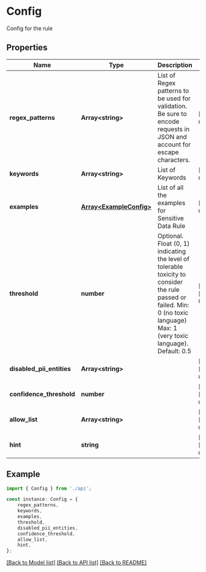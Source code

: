 # Config

Config for the rule

## Properties

Name | Type | Description | Notes
------------ | ------------- | ------------- | -------------
**regex_patterns** | **Array&lt;string&gt;** | List of Regex patterns to be used for validation. Be sure to encode requests in JSON and account for escape characters. | [default to undefined]
**keywords** | **Array&lt;string&gt;** | List of Keywords | [default to undefined]
**examples** | [**Array&lt;ExampleConfig&gt;**](ExampleConfig.md) | List of all the examples for Sensitive Data Rule | [default to undefined]
**threshold** | **number** | Optional. Float (0, 1) indicating the level of tolerable toxicity to consider the rule passed or failed. Min: 0 (no toxic language) Max: 1 (very toxic language). Default: 0.5 | [optional] [default to 0.5]
**disabled_pii_entities** | **Array&lt;string&gt;** |  | [optional] [default to undefined]
**confidence_threshold** | **number** |  | [optional] [default to undefined]
**allow_list** | **Array&lt;string&gt;** |  | [optional] [default to undefined]
**hint** | **string** |  | [optional] [default to undefined]

## Example

```typescript
import { Config } from './api';

const instance: Config = {
    regex_patterns,
    keywords,
    examples,
    threshold,
    disabled_pii_entities,
    confidence_threshold,
    allow_list,
    hint,
};
```

[[Back to Model list]](../README.md#documentation-for-models) [[Back to API list]](../README.md#documentation-for-api-endpoints) [[Back to README]](../README.md)
